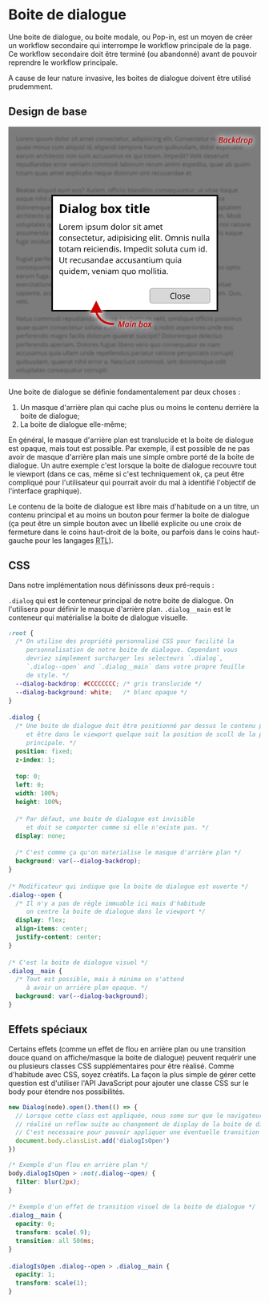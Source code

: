 # Boite de dialogue

Une boite de dialogue, ou boite modale, ou Pop-in, est un moyen de créer un workflow secondaire qui interrompe le workflow principale de la page. Ce workflow secondaire doit être terminé (ou abandonné) avant de pouvoir reprendre le workflow principale.

A cause de leur nature invasive, les boites de dialogue doivent être utilisé prudemment.

## Design de base

![](dialog.png)

Une boite de dialogue se définie fondamentalement par deux choses :

  1. Un masque d'arrière plan qui cache plus ou moins le contenu derrière la boite de dialogue;
  2. La boite de dialogue elle-même;

En général, le masque d'arrière plan est translucide et la boite de dialogue est opaque, mais tout est possible. Par exemple, il est possible de ne pas avoir de masque d'arrière plan mais une simple ombre porté de la boite de dialogue. Un autre exemple c'est lorsque la boite de dialogue recouvre tout le viewport (dans ce cas, même si c'est techniquement ok, ça peut être compliqué pour l'utilisateur qui pourrait avoir du mal à identifié l'objectif de l'interface graphique).

Le contenu de la boite de dialogue est libre mais d'habitude on a un titre, un contenu principal et au moins un bouton pour fermer la boite de dialogue (ça peut être un simple bouton avec un libellé explicite ou une croix de fermeture dans le coins haut-droit de la boite, ou parfois dans le coins haut-gauche pour les langages <abbr title="Right-To-Left" lang="en">RTL</abbr>).

## CSS

Dans notre implémentation nous définissons deux pré-requis :

`.dialog` qui est le conteneur principal de notre boite de dialogue. On l'utilisera pour définir le masque d'arrière plan. `.dialog__main` est le conteneur qui matérialise la boite de dialogue visuelle.

```css
:root {
  /* On utilise des propriété personnalisé CSS pour facilité la
     personnalisation de notre boite de dialogue. Cependant vous
     devriez simplement surcharger les selecteurs `.dialog`,
     `.dialog--open` and `.dialog__main` dans votre propre feuille
     de style. */
  --dialog-backdrop: #CCCCCCCC; /* gris translucide */
  --dialog-background: white;   /* blanc opaque */
}

.dialog {
  /* Une boite de dialogue doit être positionné par dessus le contenu principal
     et être dans le viewport quelque soit la position de scoll de la page
     principale. */
  position: fixed;
  z-index: 1;

  top: 0;
  left: 0;
  width: 100%;
  height: 100%;

  /* Par défaut, une boite de dialogue est invisible
     et doit se comporter comme si elle n'existe pas. */
  display: none;

  /* C'est comme ça qu'on materialise le masque d'arrière plan */
  background: var(--dialog-backdrop);
}

/* Modificateur qui indique que la boite de dialogue est ouverte */
.dialog--open {
  /* Il n'y a pas de règle immuable ici mais d'habitude
     on centre la boite de dialogue dans le viewport */
  display: flex;
  align-items: center;
  justify-content: center;
}

/* C'est la boite de dialogue visuel */
.dialog__main {
  /* Tout est possible, mais à minima on s'attend
     à avoir un arrière plan opaque. */
  background: var(--dialog-background);
}
```

## Effets spéciaux

Certains effets (comme un effet de flou en arrière plan ou une transition douce quand on affiche/masque la boite de dialogue) peuvent requérir une ou plusieurs classes CSS supplémentaires pour être réalisé. Comme d'habitude avec CSS, soyez créatifs. La façon la plus simple de gérer cette question est d'utiliser l'API JavaScript pour ajouter une classe CSS sur le body pour étendre nos possibilités.

```js
new Dialog(node).open().then(() => {
  // Lorsque cette class est appliquée, nous some sur que le navigateur à
  // réalisé un reflow suite au changement de display de la boite de dialogue.
  // C'est necessaire pour pouvoir appliquer une éventuelle transition CSS.
  document.body.classList.add('dialogIsOpen')
})
```

```css
/* Exemple d'un flou en arrière plan */
body.dialogIsOpen > :not(.dialog--open) {
  filter: blur(2px);
}

/* Exemple d'un effet de transition visuel de la boite de dialogue */
.dialog__main {
  opacity: 0;
  transform: scale(.9);
  transition: all 500ms;
}

.dialogIsOpen .dialog--open > .dialog__main {
  opacity: 1;
  transform: scale(1);
}
```
